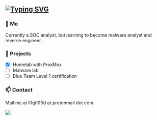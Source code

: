 ## [![Typing SVG](https://readme-typing-svg.demolab.com?font=Iosevka&size=30&duration=2000&pause=2000&color=1E2633&vCenter=true&width=210&height=35&lines=L0GFL00D)](https://git.io/typing-svg)

### 💬 Me
Currently a SOC analyst, but learning to become malware analyst and reverse engineer. 

### 🌱 Projects
* [x] Homelab with ProxMox
* [ ] Malware lab
* [ ] Blue Team Level 1 certification

### 📫 Contact
Mail me at l0gfl00d at protonmail dot com.

<img src="https://im4.ezgif.com/tmp/ezgif-4-341cd265dd.gif">

